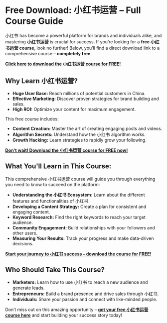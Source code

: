 # Free Download: 小红书运营 – Full Course Guide

小红书 has become a powerful platform for brands and individuals alike, and mastering **小红书运营** is crucial for success. If you’re looking for a **free 小红书运营 course**, look no further!  Below, you’ll find a direct download link to a comprehensive course – **completely free**.

[**Click here to download the 小红书运营 course for FREE!**](https://udemywork.com/xiao-hong-shu-yun-ying)

## Why Learn 小红书运营?

*   **Huge User Base:** Reach millions of potential customers in China.
*   **Effective Marketing:** Discover proven strategies for brand building and sales.
*   **High ROI:** Optimize your content for maximum engagement.

This free course includes:

*   **Content Creation:** Master the art of creating engaging posts and videos.
*   **Algorithm Secrets:** Understand how the 小红书 algorithm works.
*   **Growth Hacking:** Learn strategies to rapidly grow your following.

[**Don't wait! Download the 小红书运营 course for FREE now!**](https://udemywork.com/xiao-hong-shu-yun-ying)

## What You'll Learn in This Course:

This comprehensive 小红书运营 course will guide you through everything you need to know to succeed on the platform:

*   **Understanding the 小红书 Ecosystem:** Learn about the different features and functionalities of 小红书.
*   **Developing a Content Strategy:** Create a plan for consistent and engaging content.
*   **Keyword Research:** Find the right keywords to reach your target audience.
*   **Community Engagement:** Build relationships with your followers and other users.
*   **Measuring Your Results:** Track your progress and make data-driven decisions.

[**Start your journey to 小红书 success – download the course for FREE!**](https://udemywork.com/xiao-hong-shu-yun-ying)

## Who Should Take This Course?

*   **Marketers:** Learn how to use 小红书 to reach a new audience and generate leads.
*   **Entrepreneurs:** Build a brand presence and drive sales through 小红书.
*   **Individuals:** Share your passion and connect with like-minded people.

Don’t miss out on this amazing opportunity – **[get your free 小红书运营 course here](https://udemywork.com/xiao-hong-shu-yun-ying)** and start building your success story today!
